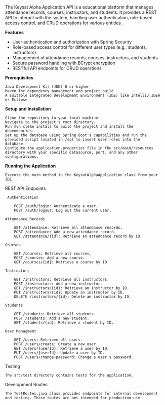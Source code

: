 The Keysat Alpha Application API is a educational platform that manages attendance records, courses, instructors, and students. It provides a REST API to interact with the system, handling user authentication, role-based access control, and CRUD operations for various entities.

**Features**

- User authentication and authorization with Spring Security
- Role-based access control for different user types (e.g., students, instructors)
- Management of attendance records, courses, instructors, and students
- Secure password handling with BCrypt encryption
- RESTful API endpoints for CRUD operations

**Prerequisites**

    Java Development Kit (JDK) 8 or higher
    Maven for dependency management and project build
    A suitable Integrated Development Environment (IDE) like IntelliJ IDEA or Eclipse

**Setup and Installation**

    Clone the repository to your local machine.
    Navigate to the project's root directory.
    Run mvn clean install to build the project and install the dependencies.
    Set up the database using Spring Boot's capabilities and run the provided script located in /sql to insert user roles into the database.
    Configure the application.properties file in the src/main/resources directory with your specific datasource, port, and any other configurations.

**Running the Application**

    Execute the main method in the KeysatAlphaApplication class from your IDE

REST API Endpoints

     Authentication
    
        POST /auth/login: Authenticate a user.
        POST /auth/logout: Log out the current user.
    
    Attendance Records
    
        GET /attendance: Retrieve all attendance records.
        POST /attendance: Add a new attendance record.
        GET /attendance/{id}: Retrieve an attendance record by ID.
    
    Courses
    
        GET /courses: Retrieve all courses.
        POST /courses: Add a new course.
        GET /courses/{id}: Retrieve a course by ID.
    
    Instructors
    
        GET /instructors: Retrieve all instructors.
        POST /instructors: Add a new instructor.
        GET /instructors/{id}: Retrieve an instructor by ID.
        PUT /instructors/{id}: Update an instructor by ID.
        DELETE /instructors/{id}: Delete an instructor by ID.
    
    Students
    
        GET /students: Retrieve all students.
        POST /students: Add a new student.
        GET /students/{id}: Retrieve a student by ID.
    
    User Managment
    
        GET /users: Retrieve all users.
        POST /users/create: Create a new user.
        GET /users/{userId}: Retrieve a user by ID.
        PUT /users/{userId}: Update a user by ID.
        POST /users/change-password: Change a user's password.

Testing

    The src/test directory contains tests for the application.


Development Routes

    The TestRoutes.java class provides endpoints for internal development and testing. These routes are not intended for production use.
